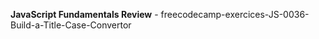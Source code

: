 <strong>JavaScript Fundamentals Review</strong> - freecodecamp-exercices-JS-0036-Build-a-Title-Case-Convertor
